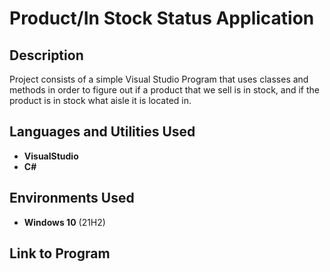 <h1>Product/In Stock Status Application</h1>

<h2>Description</h2>
Project consists of a simple Visual Studio Program that uses classes and methods in order to figure out if a product that we sell is in stock, and if the product is in stock what aisle it is located in. 
<br />


<h2>Languages and Utilities Used</h2>

- <b>VisualStudio</b> 
- <b>C#</b>

<h2>Environments Used </h2>

- <b>Windows 10</b> (21H2)

<h2>Link to Program</h2>
